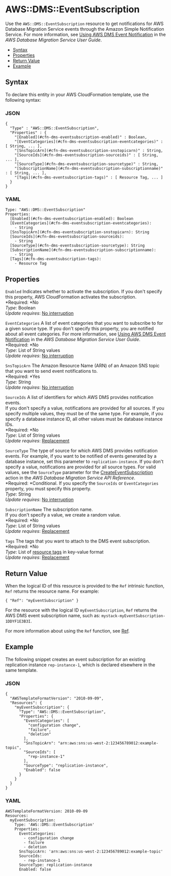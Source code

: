 # AWS::DMS::EventSubscription<a name="aws-resource-dms-eventsubscription"></a>

Use the `AWS::DMS::EventSubscription` resource to get notifications for AWS Database Migration Service events through the Amazon Simple Notification Service\. For more information, see [Using AWS DMS Event Notification](http://docs.aws.amazon.com/dms/latest/userguide/USER_Events.html) in the *AWS Database Migration Service User Guide*\.


+ [Syntax](#aws-resource-dms-eventsubscription-syntax)
+ [Properties](#aws-resource-dms-eventsubscription-properties)
+ [Return Value](#aws-resource-dms-eventsubscription-returnvalues)
+ [Example](#aws-resource-dms-eventsubscription-examples)

## Syntax<a name="aws-resource-dms-eventsubscription-syntax"></a>

To declare this entity in your AWS CloudFormation template, use the following syntax:

### JSON<a name="aws-resource-dms-eventsubscription-syntax.json"></a>

```
{
  "Type" : "AWS::DMS::EventSubscription",
  "Properties" : {
    "[Enabled](#cfn-dms-eventsubscription-enabled)" : Boolean,
    "[EventCategories](#cfn-dms-eventsubscription-eventcategories)" : [ String, ... ],
    "[SnsTopicArn](#cfn-dms-eventsubscription-snstopicarn)" : String,
    "[SourceIds](#cfn-dms-eventsubscription-sourceids)" : [ String, ... ],
    "[SourceType](#cfn-dms-eventsubscription-sourcetype)" : String,
    "[SubscriptionName](#cfn-dms-eventsubscription-subscriptionname)" : [ String, ... ],
    "[Tags](#cfn-dms-eventsubscription-tags)" : [ Resource Tag, ... ]
  }
}
```

### YAML<a name="aws-resource-dms-eventsubscription-syntax.yaml"></a>

```
Type: "AWS::DMS::EventSubscription"
Properties: 
  [Enabled](#cfn-dms-eventsubscription-enabled): Boolean
  [EventCategories](#cfn-dms-eventsubscription-eventcategories): 
    - String
  [SnsTopicArn](#cfn-dms-eventsubscription-snstopicarn): String
  [SourceIds](#cfn-dms-eventsubscription-sourceids):
    - String
  [SourceType](#cfn-dms-eventsubscription-sourcetype): String
  [SubscriptionName](#cfn-dms-eventsubscription-subscriptionname): 
    - String
  [Tags](#cfn-dms-eventsubscription-tags): 
    - Resource Tag
```

## Properties<a name="aws-resource-dms-eventsubscription-properties"></a>

`Enabled`  <a name="cfn-dms-eventsubscription-enabled"></a>
Indicates whether to activate the subscription\. If you don't specify this property, AWS CloudFormation activates the subscription\.  
*Required: *No  
*Type*: Boolean  
*Update requires*: [No interruption](using-cfn-updating-stacks-update-behaviors.md#update-no-interrupt)

`EventCategories`  <a name="cfn-dms-eventsubscription-eventcategories"></a>
A list of event categories that you want to subscribe to for a given source type\. If you don't specify this property, you are notified about all event categories\. For more information, see [Using AWS DMS Event Notification](http://docs.aws.amazon.com/dms/latest/userguide/USER_Events.html) in the *AWS Database Migration Service User Guide*\.  
*Required: *No  
*Type*: List of String values  
*Update requires*: [No interruption](using-cfn-updating-stacks-update-behaviors.md#update-no-interrupt)

`SnsTopicArn`  <a name="cfn-dms-eventsubscription-snstopicarn"></a>
The Amazon Resource Name \(ARN\) of an Amazon SNS topic that you want to send event notifications to\.  
*Required: *Yes  
*Type*: String  
*Update requires*: [No interruption](using-cfn-updating-stacks-update-behaviors.md#update-no-interrupt)

`SourceIds`  <a name="cfn-dms-eventsubscription-sourceids"></a>
A list of identifiers for which AWS DMS provides notification events\.  
If you don't specify a value, notifications are provided for all sources\. If you specify multiple values, they must be of the same type\. For example, if you specify a database instance ID, all other values must be database instance IDs\.  
*Required: *No  
*Type*: List of String values  
*Update requires*: [Replacement](using-cfn-updating-stacks-update-behaviors.md#update-replacement)

`SourceType`  <a name="cfn-dms-eventsubscription-sourcetype"></a>
The type of source for which AWS DMS provides notification events\. For example, if you want to be notified of events generated by a database instance, set this parameter to `replication-instance`\. If you don't specify a value, notifications are provided for all source types\. For valid values, see the `SourceType` parameter for the [ CreateEventSubscription](http://docs.aws.amazon.com/dms/latest/APIReference/API_CreateEventSubscription.html) action in the *AWS Database Migration Service API Reference*\.  
*Required: *Conditional\. If you specify the `SourceIds` or `EventCategories` property, you must specify this property\.  
*Type*: String  
*Update requires*: [No interruption](using-cfn-updating-stacks-update-behaviors.md#update-no-interrupt)

`SubscriptionName`  <a name="cfn-dms-eventsubscription-subscriptionname"></a>
The subscription name\.  
If you don't specify a value, we create a random value\.   
*Required: *No  
*Type*: List of String values  
*Update requires*: [Replacement](using-cfn-updating-stacks-update-behaviors.md#update-replacement)

`Tags`  <a name="cfn-dms-eventsubscription-tags"></a>
The tags that you want to attach to the DMS event subscription\.  
*Required: *No  
*Type*: List of [resource tags](aws-properties-resource-tags.md) in key\-value format  
*Update requires*: [Replacement](using-cfn-updating-stacks-update-behaviors.md#update-replacement) 

## Return Value<a name="aws-resource-dms-eventsubscription-returnvalues"></a>

When the logical ID of this resource is provided to the `Ref` intrinsic function, `Ref` returns the resource name\. For example:

```
{ "Ref": "myEventSubscription" }
```

For the resource with the logical ID `myEventSubscription`, `Ref` returns the AWS DMS event subscription name, such as: `mystack-myEventSubscription-1DDYF1E3B3I`\.

For more information about using the `Ref` function, see [Ref](intrinsic-function-reference-ref.md)\.

## Example<a name="aws-resource-dms-eventsubscription-examples"></a>

The following snippet creates an event subscription for an existing replication instance `rep-instance-1`, which is declared elsewhere in the same template\.

### JSON<a name="aws-resource-dms-eventsubscription-example.json"></a>

```
{
  "AWSTemplateFormatVersion": "2010-09-09",
  "Resources": {
    "myEventSubscription": {
      "Type": "AWS::DMS::EventSubscription",
      "Properties": {
        "EventCategories": [
          "configuration change",
          "failure",
          "deletion"
        ],
        "SnsTopicArn": "arn:aws:sns:us-west-2:123456789012:example-topic",
        "SourceIds": [
          "rep-instance-1"
        ],
        "SourceType": "replication-instance",
        "Enabled": false
      }
    }
  }
}
```

### YAML<a name="aws-resource-dms-eventsubscription-example.yaml"></a>

```
AWSTemplateFormatVersion: 2010-09-09
Resources:
  myEventSubscription:
    Type: 'AWS::DMS::EventSubscription'
    Properties:
      EventCategories:
        - configuration change
        - failure
        - deletion
      SnsTopicArn: 'arn:aws:sns:us-west-2:123456789012:example-topic'
      SourceIds:
        - rep-instance-1
      SourceType: replication-instance
      Enabled: false
```